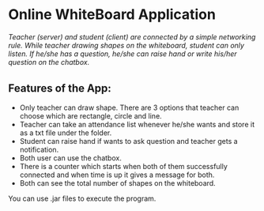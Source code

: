 # Online WhiteBoard Application

###### Teacher (server) and student (client) are connected by a simple networking rule. While teacher drawing shapes on the whiteboard, student can only listen. If he/she has a question,  he/she can raise hand or write his/her question on the chatbox. 

## Features of the App:
- Only teacher can draw shape. There are 3 options that teacher can choose which are rectangle, circle and line.
- Teacher can take an attendance list whenever he/she wants and store it as a txt file under the folder.
- Student can raise hand if wants to ask question and teacher gets a notification.
- Both user can use the chatbox.
- There is a counter which starts when both of them successfully connected and when time is up it gives a message for both.
- Both can see the total number of shapes on the whiteboard.

You can use .jar files to execute the program.
